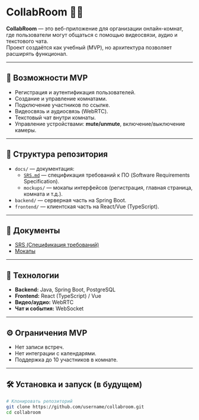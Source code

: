 # CollabRoom 🎥💬

**CollabRoom** — это веб-приложение для организации онлайн-комнат, где пользователи могут общаться с помощью видеосвязи, аудио и текстового чата.  
Проект создаётся как учебный (MVP), но архитектура позволяет расширять функционал.

---

## 📌 Возможности MVP
- Регистрация и аутентификация пользователей.
- Создание и управление комнатами.
- Подключение участников по ссылке.
- Видеосвязь и аудиосвязь (WebRTC).
- Текстовый чат внутри комнаты.
- Управление устройствами: **mute/unmute**, включение/выключение камеры.

---

## 📂 Структура репозитория
- `docs/` — документация:
  - [`SRS.md`](docs/Requirements.md) — спецификация требований к ПО (Software Requirements Specification).
  - `mockups/` — мокапы интерфейсов (регистрация, главная страница, комната и т.д.).
- `backend/` — серверная часть на Spring Boot.
- `frontend/` — клиентская часть на React/Vue (TypeScript).

---

## 📖 Документы
- [SRS (Спецификация требований)](docs/SRS.md)
- [Мокапы](docs/mockups/)

---

## 🚀 Технологии
- **Backend:** Java, Spring Boot, PostgreSQL
- **Frontend:** React (TypeScript) / Vue
- **Видео/аудио:** WebRTC
- **Чат и события:** WebSocket

---

## ⚙️ Ограничения MVP
- Нет записи встреч.
- Нет интеграции с календарями.
- Поддержка до 10 участников в комнате.

---

## 🛠 Установка и запуск (в будущем)
```bash
# Клонировать репозиторий
git clone https://github.com/username/collabroom.git
cd collabroom
